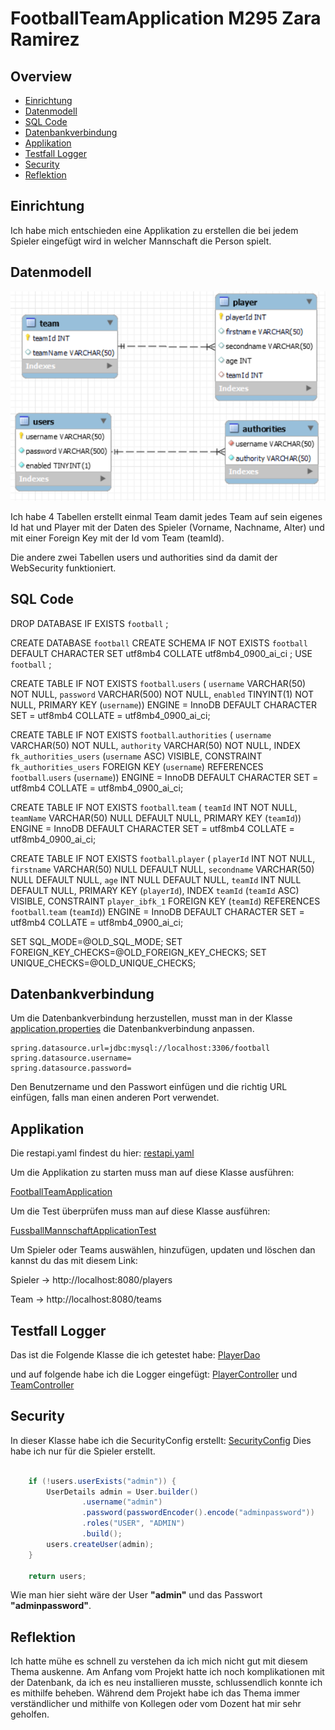 # FootballTeamApplication M295 Zara Ramirez
## Overview
* [Einrichtung](#Einrichtung)
* [Datenmodell](#Datenmodell)
* [SQL Code](#SQLCode)
* [Datenbankverbindung](#Datenbankverbindung)
* [Applikation](Applikation)
* [Testfall Logger](#TestfallLogger)
* [Security](Security)
* [Reflektion](Reflektion)
## Einrichtung
Ich habe mich entschieden eine Applikation zu erstellen die bei jedem Spieler eingefügt wird in
welcher Mannschaft die Person spielt.

## Datenmodell
![img_1.png](img_1.png)

Ich habe 4 Tabellen erstellt einmal Team damit jedes Team auf sein eigenes Id hat und Player mit der 
Daten des Spieler (Vorname, Nachname, Alter) und mit einer Foreign Key mit der Id vom Team (teamId).

Die andere zwei Tabellen users und authorities sind da damit der WebSecurity funktioniert.

## SQL Code

DROP DATABASE IF EXISTS `football` ;

CREATE DATABASE `football`
CREATE SCHEMA IF NOT EXISTS `football` DEFAULT CHARACTER SET utf8mb4 COLLATE utf8mb4_0900_ai_ci ;
USE `football` ;

CREATE TABLE IF NOT EXISTS `football`.`users` (
`username` VARCHAR(50) NOT NULL,
`password` VARCHAR(500) NOT NULL,
`enabled` TINYINT(1) NOT NULL,
PRIMARY KEY (`username`))
ENGINE = InnoDB
DEFAULT CHARACTER SET = utf8mb4
COLLATE = utf8mb4_0900_ai_ci;


CREATE TABLE IF NOT EXISTS `football`.`authorities` (
`username` VARCHAR(50) NOT NULL,
`authority` VARCHAR(50) NOT NULL,
INDEX `fk_authorities_users` (`username` ASC) VISIBLE,
CONSTRAINT `fk_authorities_users`
FOREIGN KEY (`username`)
REFERENCES `football`.`users` (`username`))
ENGINE = InnoDB
DEFAULT CHARACTER SET = utf8mb4
COLLATE = utf8mb4_0900_ai_ci;

CREATE TABLE IF NOT EXISTS `football`.`team` (
`teamId` INT NOT NULL,
`teamName` VARCHAR(50) NULL DEFAULT NULL,
PRIMARY KEY (`teamId`))
ENGINE = InnoDB
DEFAULT CHARACTER SET = utf8mb4
COLLATE = utf8mb4_0900_ai_ci;

CREATE TABLE IF NOT EXISTS `football`.`player` (
`playerId` INT NOT NULL,
`firstname` VARCHAR(50) NULL DEFAULT NULL,
`secondname` VARCHAR(50) NULL DEFAULT NULL,
`age` INT NULL DEFAULT NULL,
`teamId` INT NULL DEFAULT NULL,
PRIMARY KEY (`playerId`),
INDEX `teamId` (`teamId` ASC) VISIBLE,
CONSTRAINT `player_ibfk_1`
FOREIGN KEY (`teamId`)
REFERENCES `football`.`team` (`teamId`))
ENGINE = InnoDB
DEFAULT CHARACTER SET = utf8mb4
COLLATE = utf8mb4_0900_ai_ci;

SET SQL_MODE=@OLD_SQL_MODE;
SET FOREIGN_KEY_CHECKS=@OLD_FOREIGN_KEY_CHECKS;
SET UNIQUE_CHECKS=@OLD_UNIQUE_CHECKS;

## Datenbankverbindung
Um die Datenbankverbindung herzustellen, musst man in der Klasse [application.properties](src/main/resources/application.properties) die Datenbankverbindung anpassen.
```properties
spring.datasource.url=jdbc:mysql://localhost:3306/football
spring.datasource.username=
spring.datasource.password=
```
Den Benutzername und den Passwort einfügen und die richtig URL einfügen, falls man einen anderen Port verwendet.

## Applikation
Die restapi.yaml findest du hier: [restapi.yaml](src/main/resources/restapi.yaml)

Um die Applikation zu starten muss man auf diese Klasse ausführen:

[FootballTeamApplication](src/main/java/com/example/fussballmannschaft/FootballTeamApplication.java)

Um die Test überprüfen muss man auf diese Klasse ausführen:

[FussballMannschaftApplicationTest](src/test/java/com/example/fussballmannschaft/FussballMannschaftApplicationTests.java)

Um Spieler oder Teams auswählen, hinzufügen, updaten und löschen dan kannst du das mit diesem Link:

Spieler -> http://localhost:8080/players

Team -> http://localhost:8080/teams


## Testfall Logger
Das ist die Folgende Klasse die ich getestet habe: [PlayerDao](src/main/java/com/example/fussballmannschaft/player/PlayerDao.java)

und auf folgende habe ich die Logger eingefügt: [PlayerController](src/main/java/com/example/fussballmannschaft/player/PlayerController.java)
und [TeamController](src/main/java/com/example/fussballmannschaft/Team/TeamController.java)

## Security
In dieser Klasse habe ich die SecurityConfig erstellt: [SecurityConfig](src/main/java/com/example/fussballmannschaft/Securitiy/SecurityConfig.java) 
Dies habe ich nur für die Spieler erstellt.
```Java

    if (!users.userExists("admin")) {
        UserDetails admin = User.builder()
                .username("admin")
                .password(passwordEncoder().encode("adminpassword"))
                .roles("USER", "ADMIN")
                .build();
        users.createUser(admin);
    }

    return users;
```
Wie man hier sieht wäre der User **"admin"** und das Passwort **"adminpassword"**.


## Reflektion
Ich hatte mühe es schnell zu verstehen da ich mich nicht gut mit diesem Thema auskenne. Am Anfang vom Projekt hatte ich noch komplikationen mit der Datenbank,
da ich es neu installieren musste, schlussendlich konnte ich es mithilfe beheben. Während dem Projekt habe ich das Thema immer verständlicher und mithilfe von Kollegen oder vom Dozent hat mir sehr geholfen.
